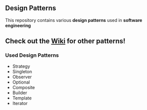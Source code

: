 ## Design Patterns
This repository contains various **design patterns** used in **software engineering**

Check out the [Wiki](https://github.com/follen99/designPatterns/wiki) for other patterns!
---
### Used Design Patterns
- Strategy
- Singleton
- Observer
- Optional
- Composite
- Builder
- Template
- Iterator
